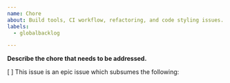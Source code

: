 ```yaml
---
name: Chore
about: Build tools, CI workflow, refactoring, and code styling issues.
labels:
  - globalbacklog

---
```


**Describe the chore that needs to be addressed.**

[ ] This issue is an epic issue which subsumes the following:
